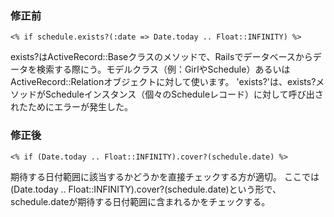
### 修正前

`<% if schedule.exists?(:date => Date.today .. Float::INFINITY) %>`

exists?はActiveRecord::Baseクラスのメソッドで、Railsでデータベースからデータを検索する際にう。モデルクラス（例：GirlやSchedule）あるいはActiveRecord::Relationオブジェクトに対して使います。
'exists?'は、exists?メソッドがScheduleインスタンス（個々のScheduleレコード）に対して呼び出されたためにエラーが発生した。

### 修正後
`<% if (Date.today .. Float::INFINITY).cover?(schedule.date) %>`

期待する日付範囲に該当するかどうかを直接チェックする方が適切。
ここでは (Date.today .. Float::INFINITY).cover?(schedule.date)という形で、schedule.dateが期待する日付範囲に含まれるかをチェックする。
